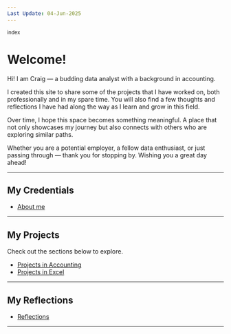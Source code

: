 ```yaml
---
Last Update: 04-Jun-2025
---
```


<sup>index</sup>

# Welcome!

Hi! I am Craig — a budding data analyst with a background in accounting.

I created this site to share some of the projects that I have worked on, both professionally and in my spare time. You will also find a few thoughts and reflections I have had along the way as I learn and grow in this field.

Over time, I hope this space becomes something meaningful. A place that not only showcases my journey but also connects with others who are exploring similar paths.

Whether you are a potential employer, a fellow data enthusiast, or just passing through — thank you for stopping by. Wishing you a great day ahead!

---

## My Credentials

- [About me](my_credentials.md)

---

## My Projects

Check out the sections below to explore.

- [Projects in Accounting](projects_accounting.md)
- [Projects in Excel](projects_excel.md)

---

## My Reflections

- [Reflections](reflections.md)

---
